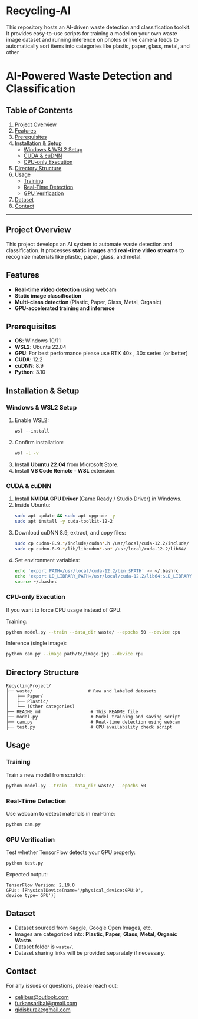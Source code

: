 # Recycling-AI
This repository hosts an AI-driven waste detection and classification toolkit. It provides easy-to-use scripts for training a model on your own waste image dataset and running inference on photos or live camera feeds to automatically sort items into categories like plastic, paper, glass, metal, and other

# AI-Powered Waste Detection and Classification

## Table of Contents
1. [Project Overview](#project-overview)  
2. [Features](#features)  
3. [Prerequisites](#prerequisites)  
4. [Installation & Setup](#installation--setup)  
   - [Windows & WSL2 Setup](#windows--wsl2-setup)  
   - [CUDA & cuDNN](#cuda--cudnn)  
   - [CPU-only Execution](#cpu-only-execution)  
5. [Directory Structure](#directory-structure)  
6. [Usage](#usage)  
   - [Training](#training)  
   - [Real-Time Detection](#real-time-detection)  
   - [GPU Verification](#gpu-verification)  
7. [Dataset](#dataset)  
8. [Contact](#contact)

---

## Project Overview
This project develops an AI system to automate waste detection and classification. It processes **static images** and **real-time video streams** to recognize materials like plastic, paper, glass, and metal.

## Features
- **Real-time video detection** using webcam  
- **Static image classification**  
- **Multi-class detection** (Plastic, Paper, Glass, Metal, Organic)  
- **GPU-accelerated training and inference**  

## Prerequisites
- **OS**: Windows 10/11  
- **WSL2**: Ubuntu 22.04  
- **GPU**:  For best performance please use RTX  40x , 30x  series (or better)  
- **CUDA**: 12.2  
- **cuDNN**: 8.9  
- **Python**: 3.10  

## Installation & Setup

### Windows & WSL2 Setup
1. Enable WSL2:
   ```powershell
   wsl --install
   ```
2. Confirm installation:
   ```bash
   wsl -l -v
   ```
3. Install **Ubuntu 22.04** from Microsoft Store.  
4. Install **VS Code Remote - WSL** extension.

### CUDA & cuDNN
1. Install **NVIDIA GPU Driver** (Game Ready / Studio Driver) in Windows.  
2. Inside Ubuntu:
   ```bash
   sudo apt update && sudo apt upgrade -y
   sudo apt install -y cuda-toolkit-12-2
   ```
3. Download cuDNN 8.9, extract, and copy files:
   ```bash
   sudo cp cudnn-8.9.*/include/cudnn*.h /usr/local/cuda-12.2/include/
   sudo cp cudnn-8.9.*/lib/libcudnn*.so* /usr/local/cuda-12.2/lib64/
   ```
4. Set environment variables:
   ```bash
   echo 'export PATH=/usr/local/cuda-12.2/bin:$PATH' >> ~/.bashrc
   echo 'export LD_LIBRARY_PATH=/usr/local/cuda-12.2/lib64:$LD_LIBRARY_PATH' >> ~/.bashrc
   source ~/.bashrc
   ```

### CPU-only Execution
If you want to force CPU usage instead of GPU:

Training:
```bash
python model.py --train --data_dir waste/ --epochs 50 --device cpu
```

Inference (single image):
```bash
python cam.py --image path/to/image.jpg --device cpu
```

## Directory Structure
```
RecyclingProject/
├── waste/                     # Raw and labeled datasets
│   ├── Paper/
│   ├── Plastic/
│   └── (Other categories)
├── README.md                   # This README file
├── model.py                    # Model training and saving script
├── cam.py                      # Real-time detection using webcam
├── test.py                     # GPU availability check script
```

## Usage

### Training
Train a new model from scratch:
```bash
python model.py --train --data_dir waste/ --epochs 50
```

### Real-Time Detection
Use webcam to detect materials in real-time:
```bash
python cam.py
```

### GPU Verification
Test whether TensorFlow detects your GPU properly:
```bash
python test.py
```
Expected output:
```
TensorFlow Version: 2.19.0
GPUs: [PhysicalDevice(name='/physical_device:GPU:0', device_type='GPU')]
```

## Dataset
- Dataset sourced from Kaggle, Google Open Images, etc.
- Images are categorized into: **Plastic**, **Paper**, **Glass**, **Metal**, **Organic Waste**.
- Dataset folder is `waste/`.  
- Dataset sharing links will be provided separately if necessary.

## Contact
For any issues or questions, please reach out:
- celilbus@outlook.com
- furkansaribal@gmail.com
- gidisburak@gmail.com


